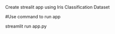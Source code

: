 Create strealit app using Iris Classification Dataset

#Use command to run app

streamlit run app.py
